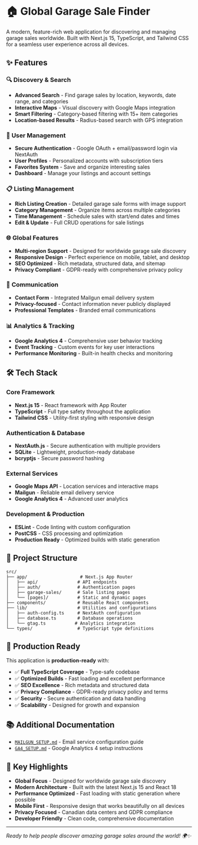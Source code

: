 # 🏠 Global Garage Sale Finder

A modern, feature-rich web application for discovering and managing garage sales worldwide. Built with Next.js 15, TypeScript, and Tailwind CSS for a seamless user experience across all devices.

## ✨ Features

### 🔍 **Discovery & Search**
- **Advanced Search** - Find garage sales by location, keywords, date range, and categories
- **Interactive Maps** - Visual discovery with Google Maps integration
- **Smart Filtering** - Category-based filtering with 15+ item categories
- **Location-based Results** - Radius-based search with GPS integration

### 👤 **User Management**
- **Secure Authentication** - Google OAuth + email/password login via NextAuth
- **User Profiles** - Personalized accounts with subscription tiers
- **Favorites System** - Save and organize interesting sales
- **Dashboard** - Manage your listings and account settings

### 📋 **Listing Management**
- **Rich Listing Creation** - Detailed garage sale forms with image support
- **Category Management** - Organize items across multiple categories
- **Time Management** - Schedule sales with start/end dates and times
- **Edit & Update** - Full CRUD operations for sale listings

### 🌐 **Global Features**
- **Multi-region Support** - Designed for worldwide garage sale discovery
- **Responsive Design** - Perfect experience on mobile, tablet, and desktop
- **SEO Optimized** - Rich metadata, structured data, and sitemap
- **Privacy Compliant** - GDPR-ready with comprehensive privacy policy

### 📧 **Communication**
- **Contact Form** - Integrated Mailgun email delivery system
- **Privacy-focused** - Contact information never publicly displayed
- **Professional Templates** - Branded email communications

### 📊 **Analytics & Tracking**
- **Google Analytics 4** - Comprehensive user behavior tracking
- **Event Tracking** - Custom events for key user interactions
- **Performance Monitoring** - Built-in health checks and monitoring

## 🛠 Tech Stack

### **Core Framework**
- **Next.js 15** - React framework with App Router
- **TypeScript** - Full type safety throughout the application
- **Tailwind CSS** - Utility-first styling with responsive design

### **Authentication & Database**
- **NextAuth.js** - Secure authentication with multiple providers
- **SQLite** - Lightweight, production-ready database
- **bcryptjs** - Secure password hashing

### **External Services**
- **Google Maps API** - Location services and interactive maps
- **Mailgun** - Reliable email delivery service
- **Google Analytics 4** - Advanced user analytics

### **Development & Production**
- **ESLint** - Code linting with custom configuration
- **PostCSS** - CSS processing and optimization
- **Production Ready** - Optimized builds with static generation

## 📁 Project Structure

```
src/
├── app/                    # Next.js App Router
│   ├── api/               # API endpoints
│   ├── auth/              # Authentication pages
│   ├── garage-sales/      # Sale listing pages
│   └── [pages]/           # Static and dynamic pages
├── components/            # Reusable React components
├── lib/                   # Utilities and configurations
│   ├── auth-config.ts     # NextAuth configuration
│   ├── database.ts        # Database operations
│   └── gtag.ts           # Analytics integration
└── types/                 # TypeScript type definitions
```

## 🚀 Production Ready

This application is **production-ready** with:

- ✅ **Full TypeScript Coverage** - Type-safe codebase
- ✅ **Optimized Builds** - Fast loading and excellent performance
- ✅ **SEO Excellence** - Rich metadata and structured data
- ✅ **Privacy Compliance** - GDPR-ready privacy policy and terms
- ✅ **Security** - Secure authentication and data handling
- ✅ **Scalability** - Designed for growth and expansion

## 📚 Additional Documentation

- [`MAILGUN_SETUP.md`](./MAILGUN_SETUP.md) - Email service configuration guide
- [`GA4_SETUP.md`](./GA4_SETUP.md) - Google Analytics 4 setup instructions

## 🌟 Key Highlights

- **Global Focus** - Designed for worldwide garage sale discovery
- **Modern Architecture** - Built with the latest Next.js 15 and React 18
- **Performance Optimized** - Fast loading with static generation where possible
- **Mobile First** - Responsive design that works beautifully on all devices
- **Privacy Focused** - Canadian data centers and GDPR compliance
- **Developer Friendly** - Clean code, comprehensive documentation

---

*Ready to help people discover amazing garage sales around the world! 🌍✨*
